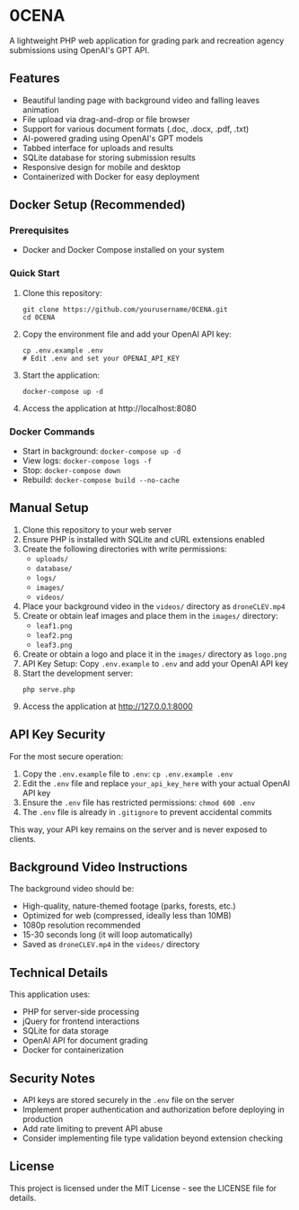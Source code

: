 # 0CENA

A lightweight PHP web application for grading park and recreation agency submissions using OpenAI's GPT API.

## Features

- Beautiful landing page with background video and falling leaves animation
- File upload via drag-and-drop or file browser
- Support for various document formats (.doc, .docx, .pdf, .txt)
- AI-powered grading using OpenAI's GPT models
- Tabbed interface for uploads and results
- SQLite database for storing submission results
- Responsive design for mobile and desktop
- Containerized with Docker for easy deployment

## Docker Setup (Recommended)

### Prerequisites
- Docker and Docker Compose installed on your system

### Quick Start
1. Clone this repository:
   ```
   git clone https://github.com/yourusername/0CENA.git
   cd 0CENA
   ```

2. Copy the environment file and add your OpenAI API key:
   ```
   cp .env.example .env
   # Edit .env and set your OPENAI_API_KEY
   ```

3. Start the application:
   ```
   docker-compose up -d
   ```

4. Access the application at http://localhost:8080

### Docker Commands
- Start in background: `docker-compose up -d`
- View logs: `docker-compose logs -f`
- Stop: `docker-compose down`
- Rebuild: `docker-compose build --no-cache`

## Manual Setup

1. Clone this repository to your web server
2. Ensure PHP is installed with SQLite and cURL extensions enabled
3. Create the following directories with write permissions:
   - `uploads/`
   - `database/`
   - `logs/`
   - `images/`
   - `videos/`
4. Place your background video in the `videos/` directory as `droneCLEV.mp4`
5. Create or obtain leaf images and place them in the `images/` directory:
   - `leaf1.png`
   - `leaf2.png`
   - `leaf3.png`
6. Create or obtain a logo and place it in the `images/` directory as `logo.png`
7. API Key Setup: Copy `.env.example` to `.env` and add your OpenAI API key
8. Start the development server:
   ```
   php serve.php
   ```
9. Access the application at http://127.0.0.1:8000

## API Key Security

For the most secure operation:

1. Copy the `.env.example` file to `.env`: `cp .env.example .env`
2. Edit the `.env` file and replace `your_api_key_here` with your actual OpenAI API key
3. Ensure the `.env` file has restricted permissions: `chmod 600 .env`
4. The `.env` file is already in `.gitignore` to prevent accidental commits

This way, your API key remains on the server and is never exposed to clients.

## Background Video Instructions

The background video should be:
- High-quality, nature-themed footage (parks, forests, etc.)
- Optimized for web (compressed, ideally less than 10MB)
- 1080p resolution recommended
- 15-30 seconds long (it will loop automatically)
- Saved as `droneCLEV.mp4` in the `videos/` directory

## Technical Details

This application uses:
- PHP for server-side processing
- jQuery for frontend interactions
- SQLite for data storage
- OpenAI API for document grading
- Docker for containerization

## Security Notes

- API keys are stored securely in the `.env` file on the server
- Implement proper authentication and authorization before deploying in production
- Add rate limiting to prevent API abuse
- Consider implementing file type validation beyond extension checking

## License

This project is licensed under the MIT License - see the LICENSE file for details. 